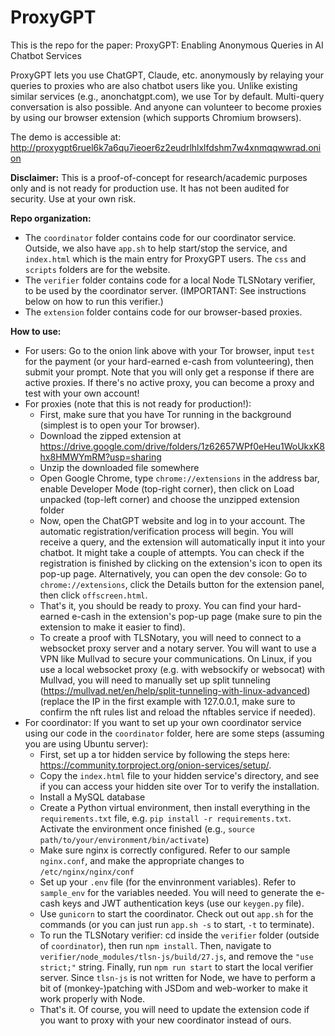 # ProxyGPT

This is the repo for the paper: ProxyGPT: Enabling Anonymous Queries in AI Chatbot Services

ProxyGPT lets you use ChatGPT, Claude, etc. anonymously by relaying your queries to proxies who are also chatbot users like you.
Unlike existing similar services (e.g., anonchatgpt.com), we use Tor by default. Multi-query conversation is also possible. And anyone can volunteer to become proxies by using our browser extension (which supports Chromium browsers).

The demo is accessible at: http://proxygpt6ruel6k7a6qu7ieoer6z2eudrlhlxlfdshm7w4xnmqqwwrad.onion

**Disclaimer:** This is a proof-of-concept for research/academic purposes only and is not ready for production use. It has not been audited for security. Use at your own risk.

**Repo organization:**
- The `coordinator` folder contains code for our coordinator service. Outside, we also have `app.sh` to help start/stop the service, and `index.html` which is the main entry for ProxyGPT users. The `css` and `scripts` folders are for the website.
- The `verifier` folder contains code for a local Node TLSNotary verifier, to be used by the coordinator server. (IMPORTANT: See instructions below on how to run this verifier.)
- The `extension` folder contains code for our browser-based proxies.

**How to use:**
- For users: Go to the onion link above with your Tor browser, input `test` for the payment (or your hard-earned e-cash from volunteering), then submit your prompt. Note that you will only get a response if there are active proxies. If there's no active proxy, you can become a proxy and test with your own account!
- For proxies (note that this is not ready for production!):
  - First, make sure that you have Tor running in the background (simplest is to open your Tor browser).
  - Download the zipped extension at https://drive.google.com/drive/folders/1z62657WPf0eHeu1WoUkxK8hx8HMWYmRM?usp=sharing
  - Unzip the downloaded file somewhere
  - Open Google Chrome, type `chrome://extensions` in the address bar, enable Developer Mode (top-right corner), then click on Load unpacked (top-left corner) and choose the unzipped extension folder
  - Now, open the ChatGPT website and log in to your account. The automatic registration/verification process will begin. You will receive a query, and the extension will automatically input it into your chatbot. It might take a couple of attempts. You can check if the registration is finished by clicking on the extension's icon to open its pop-up page. Alternatively, you can open the dev console: Go to `chrome://extensions`, click the Details button for the extension panel, then click `offscreen.html`.
  - That's it, you should be ready to proxy. You can find your hard-earned e-cash in the extension's pop-up page (make sure to pin the extension to make it easier to find).
  - To create a proof with TLSNotary, you will need to connect to a websocket proxy server and a notary server. You will want to use a VPN like Mullvad to secure your communications. On Linux, if you use a local websocket proxy (e.g. with websockify or websocat) with Mullvad, you will need to manually set up split tunneling (https://mullvad.net/en/help/split-tunneling-with-linux-advanced) (replace the IP in the first example with 127.0.0.1, make sure to confirm the nft rules list and reload the nftables service if needed).
- For coordinator: If you want to set up your own coordinator service using our code in the `coordinator` folder, here are some steps (assuming you are using Ubuntu server):
  - First, set up a tor hidden service by following the steps here: https://community.torproject.org/onion-services/setup/.
  - Copy the `index.html` file to your hidden service's directory, and see if you can access your hidden site over Tor to verify the installation.
  - Install a MySQL database
  - Create a Python virtual environment, then install everything in the `requirements.txt` file, e.g. `pip install -r requirements.txt`. Activate the environment once finished (e.g., `source path/to/your/environment/bin/activate`)
  - Make sure nginx is correctly configured. Refer to our sample `nginx.conf`, and make the appropriate changes to `/etc/nginx/nginx/conf`
  - Set up your `.env` file (for the envinronment variables). Refer to `sample_env` for the variables needed. You will need to generate the e-cash keys and JWT authentication keys (use our `keygen.py` file).
  - Use `gunicorn` to start the coordinator. Check out out `app.sh` for the commands (or you can just run `app.sh -s` to start, `-t` to terminate).
  - To run the TLSNotary verifier: cd inside the `verifier` folder (outside of `coordinator`), then run `npm install`. Then, navigate to `verifier/node_modules/tlsn-js/build/27.js`, and remove the `"use strict;"` string. Finally, run `npm run start` to start the local verifier server. Since `tlsn-js` is not written for Node, we have to perform a bit of (monkey-)patching with JSDom and web-worker to make it work properly with Node.
  - That's it. Of course, you will need to update the extension code if you want to proxy with your new coordinator instead of ours.
